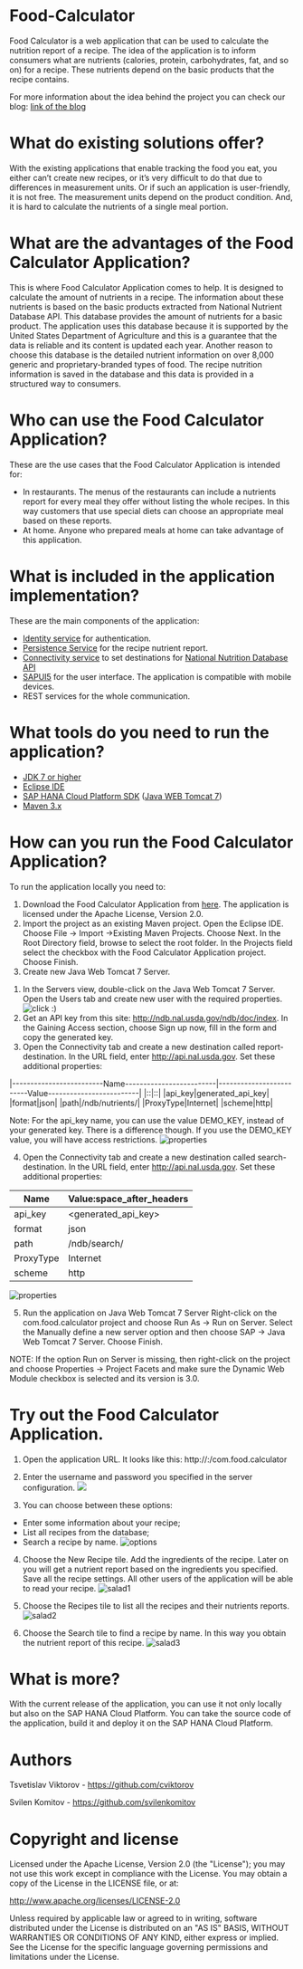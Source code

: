 # Food-Calculator
Food Calculator is а web application that can be used to calculate the nutrition report of a recipe. The idea of the application is to inform consumers what are nutrients (calories, protein, carbohydrates, fat, and so on) for a recipe. These nutrients depend on the basic products that the recipe contains.

For more information about the idea behind the project you can check our blog: [link of the blog](https://www.google.bg/)

# What do existing solutions offer?
With the existing applications that enable tracking the food you eat, you either can’t create new recipes, or it’s very difficult to do that due to differences in measurement units. Or if such an application is user-friendly, it is not free. 
The measurement units depend on the product condition. And, it is hard to calculate the nutrients of a single meal portion.

# What are the advantages of the Food Calculator Application?
This is where Food Calculator Application comes to help. It is designed to calculate the amount of nutrients in a recipe. The information about these nutrients is based on the basic products extracted from National Nutrient Database API. This database provides the amount of nutrients for a basic product. The application uses this database because it is supported by the United States Department of Agriculture and this is a guarantee that the data is reliable and its content is updated each year. Another reason to choose this database is the detailed nutrient information on over 8,000 generic and proprietary-branded types of food. 
The recipe nutrition information is saved in the database and this data is provided in a structured way to consumers.

# Who can use the Food Calculator Application? 
These are the use cases that the Food Calculator Application is intended for:

*	In restaurants. The menus of the restaurants can include a nutrients report for every meal they offer without listing the whole recipes. In this way customers that use special diets can choose an appropriate meal based on these reports.
*	At home. Anyone who prepared meals at home can take advantage of this application.

# What is included in the application implementation?
These are the main components of the application:

*	[Identity service](https://help.hana.ondemand.com/cloud_identity/frameset.htm) for authentication.
*	[Persistence Service](https://help.hana.ondemand.com/help/frameset.htm?e7b3c275bb571014a910b3fb4329cf09.html) for the recipe nutrient report.
*	[Connectivity service](https://help.hana.ondemand.com/help/frameset.htm?e54cc8fbbb571014beb5caaf6aa31280.html) to set destinations for  [National Nutrition Database API](http://ndb.nal.usda.gov/ndb/doc/index)
*	[SAPUI5](https://sapui5.netweaver.ondemand.com/#docs/guide/99ac68a5b1c3416ab5c84c99fefa250d.html) for the user interface.  The application is compatible with mobile devices.
*	REST services for the whole communication.

# What tools do you need to run the application?
*	[JDK 7 or higher](http://www.oracle.com/technetwork/java/javase/downloads/jdk7-downloads-1880260.html)
*	[Eclipse IDE](https://eclipse.org/downloads/)
*	[SAP HANA Cloud Platform SDK](https://help.hana.ondemand.com/help/frameset.htm?7613843c711e1014839a8273b0e91070.html) ([Java WEB Tomcat 7](https://tools.hana.ondemand.com/))
*	[Maven 3.x](https://maven.apache.org/)

# How can you run the Food Calculator Application?
To run the application locally you need to: 
1.	Download the Food Calculator Application from [here](https://github.com/svilenkomitov/Food-Calculator).
    The application is licensed under the Apache License, Version 2.0.
2.	Import the project as an existing Maven project.
    Open the Eclipse IDE. Choose File → Import →Existing Maven Projects. Choose Next.
    In the Root Directory field, browse to select the root folder. In the Projects field select the checkbox with the Food       Calculator Application project. Choose Finish.
3.	Create new Java Web Tomcat 7 Server.

1)	In the Servers view, double-click on the Java Web Tomcat 7 Server. Open the Users tab and create new user with the           required properties.  
    ![click :)](https://cloud.githubusercontent.com/assets/7129907/10973037/6dfc4132-83e4-11e5-8a77-3c8509c6be07.jpg)
2)	Get an API key from this site: http://ndb.nal.usda.gov/ndb/doc/index. In the Gaining Access section, choose Sign up          now, fill in the form and copy the generated key.
3)	Open the Connectivity tab and create a new destination called report-destination. 
    In the URL field, enter http://api.nal.usda.gov.
    Set these additional properties:

|-------------------------Name-------------------------|-------------------------Value-------------------------|
|::|::|
|api_key|generated_api_key|
|format|json|
|path|/ndb/nutrients/|
|ProxyType|Internet|
|scheme|http|


Note: For the api_key name, you can use the value DEMO_KEY, instead of your generated key. There is a difference though. If you use the DEMO_KEY value, you will have access restrictions.
![properties](https://cloud.githubusercontent.com/assets/7129907/10996152/0d028088-848b-11e5-889c-ec93bca62c15.png)

4)	Open the Connectivity tab and create a new destination called search-destination. 
    In the URL field, enter http://api.nal.usda.gov.
    Set these additional properties:

|Name	| Value:space_after_headers|
|-----------|------------|
|api_key	| <generated_api_key>|
|format	| json|
|path	| /ndb/search/|
|ProxyType	| Internet|
|scheme	| http|

![properties](https://cloud.githubusercontent.com/assets/7129907/10996120/d518b2aa-848a-11e5-8a3d-d8deff31a0c2.png)

5)	Run the application on Java Web Tomcat 7 Server
    Right-click on the com.food.calculator project and choose Run As → Run on Server. Select the Manually define a new           server option and then choose SAP → Java Web Tomcat 7 Server. Choose Finish.

NOTE: If the option Run on Server is missing, then right-click on the project and choose Properties → Project Facets         and make sure the Dynamic Web Module checkbox is selected and its version is 3.0.

# Try out the Food Calculator Application.
1)	Open the application URL. It looks like this: http://<host>:<port>/com.food.calculator
2)	Enter the username and password you specified in the server configuration.
![](https://cloud.githubusercontent.com/assets/7129907/10973033/6de23b52-83e4-11e5-9e56-13bc15ab8706.jpg)

3)	You can choose between these options:
*	Enter some information about your recipe;
*	List all recipes from the database;
* Search a recipe by name.
![options](https://cloud.githubusercontent.com/assets/7129907/10996387/2e7c70a0-848d-11e5-8969-ecfa0106a9f2.png)

4)	Choose the New Recipe tile. Add the ingredients of the recipe. Later on you will get a nutrient report based on the ingredients you specified. Save all the recipe settings. All other users of the application will be able to read your recipe.
![salad1](https://cloud.githubusercontent.com/assets/3735031/11435676/beb6ec8c-94e5-11e5-901e-b89328d7d443.jpg)

5)	Choose the Recipes tile to list all the recipes and their nutrients reports. 
![salad2](https://cloud.githubusercontent.com/assets/3735031/11435678/beb82fde-94e5-11e5-93ee-0f6d7cf06bd8.jpg)

6)	Choose the Search tile to find a recipe by name. In this way you obtain the nutrient report of this recipe.
![salad3](https://cloud.githubusercontent.com/assets/3735031/11435677/beb7370a-94e5-11e5-8657-7ebc20eeb548.jpg)

# What is more?
With the current release of the application, you can use it not only locally but also on the SAP HANA Cloud Platform. You can take the source code of the application, build it and deploy it on the SAP HANA Cloud Platform. 

# Authors
Tsvetislav Viktorov - https://github.com/cviktorov

Svilen Komitov - https://github.com/svilenkomitov

# Copyright and license
Licensed under the Apache License, Version 2.0 (the "License"); you may not use this work except in compliance with the License. You may obtain a copy of the License in the LICENSE file, or at:

http://www.apache.org/licenses/LICENSE-2.0

Unless required by applicable law or agreed to in writing, software distributed under the License is distributed on an "AS IS" BASIS, WITHOUT WARRANTIES OR CONDITIONS OF ANY KIND, either express or implied. See the License for the specific language governing permissions and limitations under the License.
